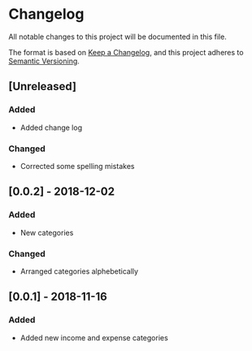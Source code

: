 # Changelog
All notable changes to this project will be documented in this file.

The format is based on [Keep a Changelog](https://keepachangelog.com/en/1.0.0/),
and this project adheres to [Semantic Versioning](https://semver.org/spec/v2.0.0.html).

## [Unreleased]
### Added
- Added change log

### Changed
- Corrected some spelling mistakes

## [0.0.2] - 2018-12-02
### Added
- New categories

### Changed
- Arranged categories alphebetically

## [0.0.1] - 2018-11-16
### Added
- Added new income and expense categories